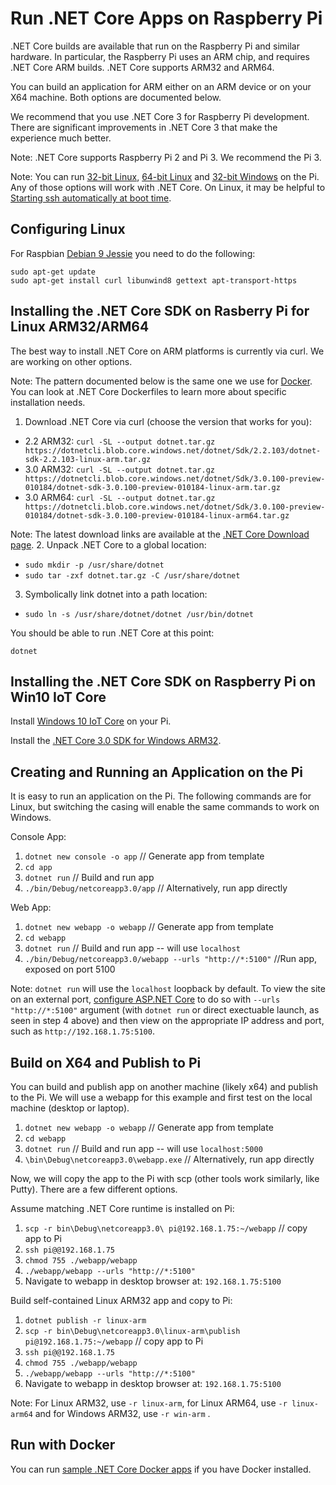 # Run .NET Core Apps on Raspberry Pi

.NET Core builds are available that run on the Raspberry Pi and similar hardware. In particular, the Raspberry Pi uses an ARM chip, and requires .NET Core ARM builds. .NET Core supports ARM32 and ARM64.

You can build an application for ARM either on an ARM device or on your X64 machine. Both options are documented below.

We recommend that you use .NET Core 3 for Raspberry Pi development. There are significant improvements in .NET Core 3 that make the experience much better.

Note: .NET Core supports Raspberry Pi 2 and Pi 3. We recommend the Pi 3.

Note: You can run [32-bit Linux](https://www.raspberrypi.org/downloads/raspbian/), [64-bit Linux](https://gist.github.com/richlander/467813274cea8abc624553ee72b28213#how-to-install-arm64-builds) and [32-bit Windows](https://docs.microsoft.com/en-us/windows/iot-core/downloads) on the Pi. Any of those options will work with .NET Core. On Linux, it may be helpful to [Starting ssh automatically at boot time](https://raspberrypi.stackexchange.com/questions/1747/starting-ssh-automatically-at-boot-time).

## Configuring Linux

For Raspbian [Debian 9 Jessie](https://docs.microsoft.com/en-us/dotnet/core/linux-prerequisites?tabs=netcore2x#install-net-core-for-debian-8-or-debian-9-64-bit) you need to do the following:

```console
sudo apt-get update
sudo apt-get install curl libunwind8 gettext apt-transport-https
```

## Installing the .NET Core SDK on Rasberry Pi for Linux ARM32/ARM64

The best way to install .NET Core on ARM platforms is currently via curl. We are working on other options.

Note: The pattern documented below is the same one we use for [Docker](https://github.com/dotnet/dotnet-docker). You can look at .NET Core Dockerfiles to learn more about specific installation needs.

1. Download .NET Core via curl (choose the version that works for you):
  * 2.2 ARM32: `curl -SL --output dotnet.tar.gz https://dotnetcli.blob.core.windows.net/dotnet/Sdk/2.2.103/dotnet-sdk-2.2.103-linux-arm.tar.gz`
  * 3.0 ARM32: `curl -SL --output dotnet.tar.gz https://dotnetcli.blob.core.windows.net/dotnet/Sdk/3.0.100-preview-010184/dotnet-sdk-3.0.100-preview-010184-linux-arm.tar.gz`
  * 3.0 ARM64: `curl -SL --output dotnet.tar.gz https://dotnetcli.blob.core.windows.net/dotnet/Sdk/3.0.100-preview-010184/dotnet-sdk-3.0.100-preview-010184-linux-arm64.tar.gz`

  Note: The latest download links are available at the [.NET Core Download page](https://dotnet.microsoft.com/download/archives).
2. Unpack .NET Core to a global location:
  * `sudo mkdir -p /usr/share/dotnet`
  * `sudo tar -zxf dotnet.tar.gz -C /usr/share/dotnet`
3. Symbolically link dotnet into a path location:
  * `sudo ln -s /usr/share/dotnet/dotnet /usr/bin/dotnet`

You should be able to run .NET Core at this point:

```console
dotnet
```

## Installing the .NET Core SDK on Raspberry Pi on Win10 IoT Core

Install [Windows 10 IoT Core](https://docs.microsoft.com/en-us/windows/iot-core/getstarted) on your Pi.

Install the [.NET Core 3.0 SDK for Windows ARM32](https://dotnet.microsoft.com/download/dotnet-core/3.0).

## Creating and Running an Application on the Pi

It is easy to run an application on the Pi. The following commands are for Linux, but switching the casing will enable the same commands to work on Windows.

Console App:

1. `dotnet new console -o app` // Generate app from template
2. `cd app`
3. `dotnet run` // Build and run app
4. `./bin/Debug/netcoreapp3.0/app` // Alternatively, run app directly

Web App:

1. `dotnet new webapp -o webapp` // Generate app from template
2. `cd webapp`
3. `dotnet run` // Build and run app -- will use `localhost`
4. `./bin/Debug/netcoreapp3.0/webapp --urls "http://*:5100"` //Run app, exposed on port 5100

Note: `dotnet run` will use the `localhost` loopback by default. To view the site on an external port, [configure ASP.NET Core](https://docs.microsoft.com/aspnet/core/fundamentals/host/web-host?view=aspnetcore-2.1#server-urls) to do so with `--urls "http://*:5100"` argument (with `dotnet run` or direct exectuable launch, as seen in step 4 above) and then view on the appropriate IP address and port, such as `http://192.168.1.75:5100`.

## Build on X64 and Publish to Pi

You can build and publish app on another machine (likely x64) and publish to the Pi. We will use a webapp for this example and first test on the local machine (desktop or laptop).

1. `dotnet new webapp -o webapp` // Generate app from template
2. `cd webapp`
3. `dotnet run` // Build and run app -- will use `localhost:5000`
4. `\bin\Debug\netcoreapp3.0\webapp.exe` // Alternatively, run app directly

Now, we will copy the app to the Pi with scp (other tools work similarly, like Putty). There are a few different options.

Assume matching .NET Core runtime is installed on Pi:

1. `scp -r bin\Debug\netcoreapp3.0\ pi@192.168.1.75:~/webapp` // copy app to Pi
2. `ssh pi@@192.168.1.75`
3. `chmod 755 ./webapp/webapp`
4. `./webapp/webapp --urls "http://*:5100"`
5. Navigate to webapp in desktop browser at: `192.168.1.75:5100`

Build self-contained Linux ARM32 app and copy to Pi:

1. `dotnet publish -r linux-arm`
2. `scp -r bin\Debug\netcoreapp3.0\linux-arm\publish pi@192.168.1.75:~/webapp` // copy app to Pi
3. `ssh pi@@192.168.1.75`
4. `chmod 755 ./webapp/webapp`
5. `./webapp/webapp --urls "http://*:5100"`
6. Navigate to webapp in desktop browser at: `192.168.1.75:5100`

Note: For Linux ARM32, use `-r linux-arm`, for  Linux ARM64, use `-r linux-arm64` and for Windows ARM32, use `-r win-arm` .

## Run with Docker

You can run [sample .NET Core Docker apps](https://github.com/dotnet/dotnet-docker/blob/master/samples/README.md) if you have Docker installed.